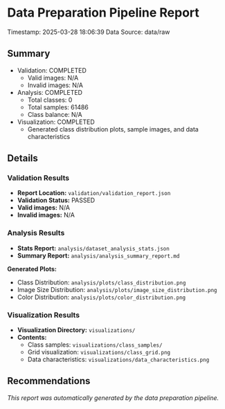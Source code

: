 # Data Preparation Pipeline Report

Timestamp: 2025-03-28 18:06:39
Data Source: data/raw

## Summary

- Validation: COMPLETED
  - Valid images: N/A
  - Invalid images: N/A
- Analysis: COMPLETED
  - Total classes: 0
  - Total samples: 61486
  - Class balance: N/A
- Visualization: COMPLETED
  - Generated class distribution plots, sample images, and data characteristics

## Details

### Validation Results

- **Report Location:** `validation/validation_report.json`
- **Validation Status:** PASSED
- **Valid images:** N/A
- **Invalid images:** N/A

### Analysis Results

- **Stats Report:** `analysis/dataset_analysis_stats.json`
- **Summary Report:** `analysis/analysis_summary_report.md`

**Generated Plots:**

- Class Distribution: `analysis/plots/class_distribution.png`
- Image Size Distribution: `analysis/plots/image_size_distribution.png`
- Color Distribution: `analysis/plots/color_distribution.png`

### Visualization Results

- **Visualization Directory:** `visualizations/`
- **Contents:**
  - Class samples: `visualizations/class_samples/`
  - Grid visualization: `visualizations/class_grid.png`
  - Data characteristics: `visualizations/data_characteristics.png`

## Recommendations


*This report was automatically generated by the data preparation pipeline.*
